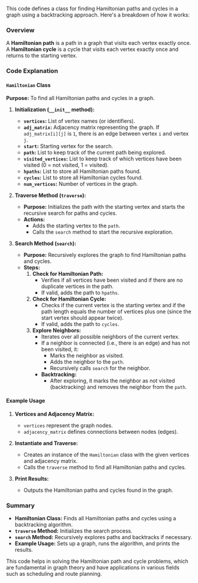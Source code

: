 
This code defines a class for finding Hamiltonian paths and cycles in a graph using a backtracking approach. Here's a breakdown of how it works:

### Overview

A **Hamiltonian path** is a path in a graph that visits each vertex exactly once. A **Hamiltonian cycle** is a cycle that visits each vertex exactly once and returns to the starting vertex.

### Code Explanation

#### `Hamiltonian` Class

**Purpose:** To find all Hamiltonian paths and cycles in a graph.

1. **Initialization (`__init__` method):**
   - **`vertices`:** List of vertex names (or identifiers).
   - **`adj_matrix`:** Adjacency matrix representing the graph. If `adj_matrix[i][j]` is `1`, there is an edge between vertex `i` and vertex `j`.
   - **`start`:** Starting vertex for the search.
   - **`path`:** List to keep track of the current path being explored.
   - **`visited_vertices`:** List to keep track of which vertices have been visited (0 = not visited, 1 = visited).
   - **`hpaths`:** List to store all Hamiltonian paths found.
   - **`cycles`:** List to store all Hamiltonian cycles found.
   - **`num_vertices`:** Number of vertices in the graph.

2. **Traverse Method (`traverse`):**
   - **Purpose:** Initializes the path with the starting vertex and starts the recursive search for paths and cycles.
   - **Actions:**
     - Adds the starting vertex to the `path`.
     - Calls the `search` method to start the recursive exploration.

3. **Search Method (`search`):**
   - **Purpose:** Recursively explores the graph to find Hamiltonian paths and cycles.
   - **Steps:**
     1. **Check for Hamiltonian Path:**
        - Verifies if all vertices have been visited and if there are no duplicate vertices in the path.
        - If valid, adds the path to `hpaths`.
     2. **Check for Hamiltonian Cycle:**
        - Checks if the current vertex is the starting vertex and if the path length equals the number of vertices plus one (since the start vertex should appear twice).
        - If valid, adds the path to `cycles`.
     3. **Explore Neighbors:**
        - Iterates over all possible neighbors of the current vertex.
        - If a neighbor is connected (i.e., there is an edge) and has not been visited, it:
          - Marks the neighbor as visited.
          - Adds the neighbor to the `path`.
          - Recursively calls `search` for the neighbor.
        - **Backtracking:**
          - After exploring, it marks the neighbor as not visited (backtracking) and removes the neighbor from the `path`.

#### Example Usage

1. **Vertices and Adjacency Matrix:**
   - `vertices` represent the graph nodes.
   - `adjacency_matrix` defines connections between nodes (edges).

2. **Instantiate and Traverse:**
   - Creates an instance of the `Hamiltonian` class with the given vertices and adjacency matrix.
   - Calls the `traverse` method to find all Hamiltonian paths and cycles.

3. **Print Results:**
   - Outputs the Hamiltonian paths and cycles found in the graph.

### Summary

- **Hamiltonian Class:** Finds all Hamiltonian paths and cycles using a backtracking algorithm.
- **`traverse` Method:** Initializes the search process.
- **`search` Method:** Recursively explores paths and backtracks if necessary.
- **Example Usage:** Sets up a graph, runs the algorithm, and prints the results.

This code helps in solving the Hamiltonian path and cycle problems, which are fundamental in graph theory and have applications in various fields such as scheduling and route planning.

